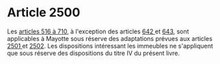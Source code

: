 # Article 2500

Les <a href='/code-civil/livre-ii-des-biens-et-des-differentes-modifications-de-la-propriete/titre-ier-de-la-distinction-des-biens/516.md' title='Code civil - art. 516 (V)'>articles 516 à 710</a>, à l'exception des articles <a href='/code-civil/livre-ii-des-biens-et-des-differentes-modifications-de-la-propriete/titre-iv-des-servitudes-ou-services-fonciers/chapitre-ier-des-servitudes-qui-derivent-de-la-situation-des-lieux/642.md' title='Code civil - art. 642 (V)'>642 </a>et <a href='/code-civil/livre-ii-des-biens-et-des-differentes-modifications-de-la-propriete/titre-iv-des-servitudes-ou-services-fonciers/chapitre-ier-des-servitudes-qui-derivent-de-la-situation-des-lieux/643.md' title='Code civil - art. 643 (V)'>643</a>, sont applicables à Mayotte sous réserve des adaptations prévues aux articles <a href='/code-civil/livre-v-dispositions-applicables-a-mayotte/titre-ii-dispositions-relatives-au-livre-ii/2501.md' title='Code civil - art. 2501 (V)'>2501 </a>et <a href='/code-civil/livre-v-dispositions-applicables-a-mayotte/titre-ii-dispositions-relatives-au-livre-ii/2502.md' title='Code civil - art. 2502 (V)'>2502</a>. Les dispositions intéressant les immeubles ne s'appliquent que sous réserve des dispositions du titre IV du présent livre.